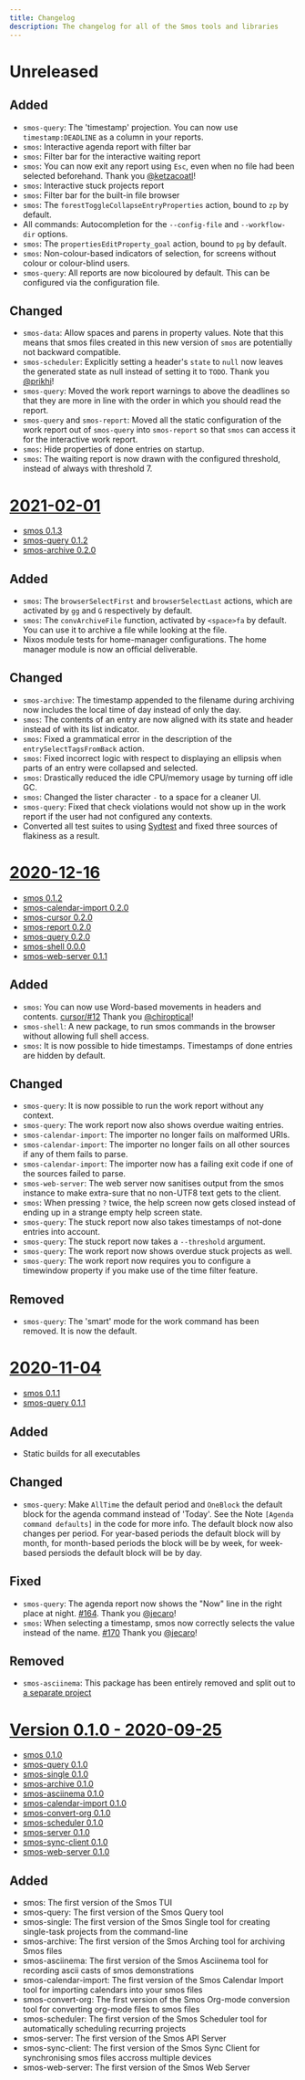 ```yaml
---
title: Changelog
description: The changelog for all of the Smos tools and libraries
---
```


# Unreleased

## Added

- `smos-query`:
  The 'timestamp' projection.
  You can now use `timestamp:DEADLINE` as a column in your reports.
- `smos`:
  Interactive agenda report with filter bar
- `smos`:
  Filter bar for the interactive waiting report
- `smos`:
  You can now exit any report using `Esc`, even when no file had been selected beforehand.
  Thank you [@ketzacoatl](https://github.com/ketzacoatl)!
- `smos`:
  Interactive stuck projects report
- `smos`:
  Filter bar for the built-in file browser
- `smos`:
  The `forestToggleCollapseEntryProperties` action, bound to `zp` by default.
- All commands:
  Autocompletion for the `--config-file` and `--workflow-dir` options.
- `smos`:
  The `propertiesEditProperty_goal` action, bound to `pg` by default.
- `smos`:
  Non-colour-based indicators of selection, for screens without colour or colour-blind users.
- `smos-query`:
  All reports are now bicoloured by default. This can be configured via the configuration file.
  


## Changed

- `smos-data`:
  Allow spaces and parens in property values.
  Note that this means that smos files created in this new version of `smos` are potentially not backward compatible.
- `smos-scheduler`: Explicitly setting a header's `state` to `null` now leaves the generated state as null instead of setting it to `TODO`.
  Thank you [@prikhi](https://github.com/prikhi)!
- `smos-query`:
  Moved the work report warnings to above the  deadlines so that they are more in line with the order in which you should read the report.
- `smos-query` and `smos-report`:
  Moved all the static configuration of the work report out of `smos-query` into `smos-report` so that `smos` can access it for the interactive work report.
- `smos`:
  Hide properties of done entries on startup.
- `smos`:
  The waiting report is now drawn with the configured threshold, instead of always with threshold 7.

# <a name="2021-02-01">[2021-02-01](#2021-02-01)
- <a name="smos-0.1.3">[smos 0.1.3](#smos-0.1.3)
- <a name="smos-query-0.1.2">[smos-query 0.1.2](#smos-query-0.1.2)
- <a name="smos-archive-0.2.0">[smos-archive 0.2.0](#smos-archive-0.2.0)


## Added

- `smos`: The `browserSelectFirst` and `browserSelectLast` actions, which are activated by `gg` and `G` respectively by default.
- `smos`: The `convArchiveFile` function, activated by `<space>fa` by default. You can use it to archive a file while looking at the file.
- Nixos module tests for home-manager configurations. The home manager module is now an official deliverable.

## Changed

- `smos-archive`: The timestamp appended to the filename during archiving now includes the local time of day instead of only the day.
- `smos`: The contents of an entry are now aligned with its state and header instead of with its list indicator.
- `smos`: Fixed a grammatical error in the description of the `entrySelectTagsFromBack` action.
- `smos`: Fixed incorrect logic with respect to displaying an ellipsis when parts of an entry were collapsed and selected.
- `smos`: Drastically reduced the idle CPU/memory usage by turning off idle GC.
- `smos`: Changed the lister character `-` to a space for a cleaner UI.
- `smos-query`: Fixed that check violations would not show up in the work report if the user had not configured any contexts.
- Converted all test suites to using [Sydtest](https://github.com/NorfairKing/sydtest) and fixed three sources of flakiness as a result.



# <a name="2020-12-16">[2020-12-16](#2020-12-16)

- <a name="smos-0.1.2">[smos 0.1.2](#smos0-1.2)
- <a name="smos-calendar-import-0.2.0">[smos-calendar-import 0.2.0](#smos-calendar-import0-2.0)
- <a name="smos-cursor-0.2.0">[smos-cursor 0.2.0](#smos-cursor0-2.0)
- <a name="smos-report-0.2.0">[smos-report 0.2.0](#smos-report0-2.0)
- <a name="smos-query-0.2.0">[smos-query 0.2.0](#smos-query0-2.0)
- <a name="smos-shell-0.0.0">[smos-shell 0.0.0](#smos-shell0-0.0)
- <a name="smos-web-server-0.1.1">[smos-web-server 0.1.1](#smos-web-server0-1.1)

## Added

- `smos`: 
  You can now use Word-based movements in headers and contents.
  [cursor/#12](https://github.com/NorfairKing/cursor/pull/12)
  Thank you [@chiroptical](https://github.com/chiroptical)!
- `smos-shell`:
  A new package, to run smos commands in the browser without allowing full shell access.
- `smos`:
  It is now possible to hide timestamps.
  Timestamps of done entries are hidden by default.

## Changed

- `smos-query`:
  It is now possible to run the work report without any context.
- `smos-query`:
  The work report now also shows overdue waiting entries.
- `smos-calendar-import`:
  The importer no longer fails on malformed URIs.
- `smos-calendar-import`:
  The importer no longer fails on all other sources if any of them fails to parse.
- `smos-calendar-import`:
  The importer now has a failing exit code if one of the sources failed to parse.
- `smos-web-server`:
  The web server now sanitises output from the smos instance to make extra-sure that no non-UTF8 text gets to the client.
- `smos`:
  When pressing `?` twice, the help screen now gets closed instead of ending up in a strange empty help screen state.
- `smos-query`:
  The stuck report now also takes timestamps of not-done entries into account.
- `smos-query`:
  The stuck report now takes a `--threshold` argument.
- `smos-query`:
  The work report now shows overdue stuck projects as well.
- `smos-query`:
  The work report now requires you to configure a timewindow property if you make use of the time filter feature.

## Removed

- `smos-query`:
  The 'smart' mode for the work command has been removed. It is now the default.


# <a name="2020-11-04">[2020-11-04](#2020-11-04)

- <a name="smos-0.1.1">[smos 0.1.1](#smos0-1.1)
- <a name="smos-query-0.1.1">[smos-query 0.1.1](#smos-query0-1.1)

## Added

- Static builds for all executables

## Changed

- `smos-query`:
  Make `AllTime` the default period and `OneBlock` the default block for the agenda command instead of 'Today'.
  See the Note `[Agenda command defaults]` in the code for more info.
  The default block now also changes per period. For year-based periods the default block will by month, for month-based periods the block will be by week, for week-based persiods the default block will be by day.

## Fixed

- `smos-query`:
  The agenda report now shows the "Now" line in the right place at night.
  [#164](https://github.com/NorfairKing/smos/pull/164).
  Thank you [@jecaro](https://github.com/jecaro)!
- `smos`:
  When selecting a timestamp, smos now correctly selects the value instead of the name.
  [#170](https://github.com/NorfairKing/smos/pull/170)
  Thank you [@jecaro](https://github.com/jecaro)!

## Removed

- `smos-asciinema`: This package has been entirely removed and split out to [a separate project](https://github.com/NorfairKing/autorecorder)


# <a name="2020-09-25">[Version 0.1.0 - 2020-09-25](#2020-09-25)

- <a name="smos-0.1.0">[smos 0.1.0](#smos-0.1.0)
- <a name="smos-query-0.1.0">[smos-query 0.1.0](#smos-query-0.1.0)
- <a name="smos-single-0.1.0">[smos-single 0.1.0](#smos-single-0.1.0)
- <a name="smos-archive-0.1.0">[smos-archive 0.1.0](#smos-archive-0.1.0)
- <a name="smos-asciinema-0.1.0">[smos-asciinema 0.1.0](#smos-asciinema-0.1.0)
- <a name="smos-calendar-import-0.1.0">[smos-calendar-import 0.1.0](#smos-calendar-import-0.1.0)
- <a name="smos-convert-org-0.1.0">[smos-convert-org 0.1.0](#smos-convert-org-0.1.0)
- <a name="smos-scheduler-0.1.0">[smos-scheduler 0.1.0](#smos-scheduler-0.1.0)
- <a name="smos-server-0.1.0">[smos-server 0.1.0](#smos-server-0.1.0)
- <a name="smos-sync-client-0.1.0">[smos-sync-client 0.1.0](#smos-sync-client-0.1.0)
- <a name="smos-web-server-0.1.0">[smos-web-server 0.1.0](#smos-web-server-0.1.0)

## Added

- smos: The first version of the Smos TUI
- smos-query: The first version of the Smos Query tool
- smos-single: The first version of the Smos Single tool for creating single-task projects from the command-line
- smos-archive: The first version of the Smos Arching tool for archiving Smos files
- smos-asciinema: The first version of the Smos Asciinema tool for recording ascii casts of smos demonstrations
- smos-calendar-import:  The first version of the Smos Calendar Import tool for importing calendars into your smos files
- smos-convert-org: The first version of the Smos Org-mode conversion tool for converting org-mode files to smos files
- smos-scheduler: The first version of the Smos Scheduler tool for automatically scheduling recurring projects
- smos-server: The first version of the Smos API Server
- smos-sync-client: The first version of the Smos Sync Client for synchronising smos files accross multiple devices
- smos-web-server: The first version of the Smos Web Server
